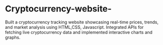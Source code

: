 # Cryptocurrency-website-
Built a cryptocurrency tracking website showcasing real-time prices, trends, and market analysis using HTML,CSS, Javascript.
Integrated APIs for fetching live cryptocurrency data and implemented interactive charts and graphs.
